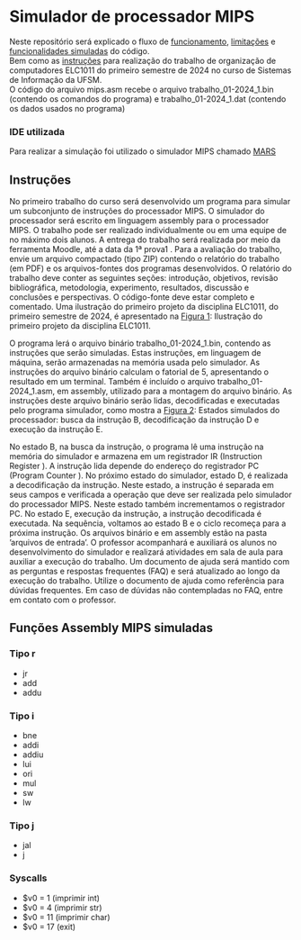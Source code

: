 # Simulador de processador MIPS
Neste repositório será explicado o fluxo de [funcionamento](), [limitações]() e [funcionalidades simuladas](#funções-assembly-mips-simuladas) do código. <br>
Bem como as [instruções](#instruções) para realização do trabalho de organização de computadores ELC1011 do primeiro semestre de 2024 no curso de Sistemas de Informação da UFSM. <br>
O código do arquivo mips.asm recebe o arquivo trabalho_01-2024_1.bin (contendo os comandos do programa) e trabalho_01-2024_1.dat (contendo os dados usados no programa)
### IDE utilizada
Para realizar a simulação foi utilizado o simulador MIPS chamado [MARS](http://courses.missouristate.edu/KenVollmar/MARS/)

## Instruções
No primeiro trabalho do curso será desenvolvido um programa para simular um subconjunto de instruções do
processador MIPS. O simulador do processador será escrito em linguagem assembly para o processador MIPS.
O trabalho pode ser realizado individualmente ou em uma equipe de no máximo dois alunos.
A entrega do trabalho será realizada por meio da ferramenta Moodle, até a data da 1ª prova1 .
Para a avaliação do trabalho, envie um arquivo compactado (tipo ZIP) contendo o relatório do trabalho (em PDF)
e os arquivos-fontes dos programas desenvolvidos. O relatório do trabalho deve conter as seguintes seções:
introdução, objetivos, revisão bibliográfica, metodologia, experimento, resultados, discussão e conclusões e
perspectivas. O código-fonte deve estar completo e comentado.
Uma ilustração do primeiro projeto da disciplina ELC1011, do primeiro semestre de 2024, é apresentado na
[Figura 1](./Images/fig1.png): Ilustração do primeiro projeto da disciplina ELC1011.

O programa lerá o arquivo binário trabalho_01-2024_1.bin, contendo as instruções que serão simuladas.
Estas instruções, em linguagem de máquina, serão armazenadas na memória usada pelo simulador. As
instruções do arquivo binário calculam o fatorial de 5, apresentando o resultado em um terminal. Também é
incluído o arquivo trabalho_01-2024_1.asm, em assembly, utilizado para a montagem do arquivo binário.
As instruções deste arquivo binário serão lidas, decodificadas e executadas pelo programa simulador, como
mostra a [Figura 2](./Images/fig2.png): Estados simulados do processador: busca da instrução B, decodificação da instrução D e execução da instrução E.

No estado B, na busca da instrução, o programa lê uma instrução na memória do simulador e armazena em
um registrador IR (Instruction Register ). A instrução lida depende do endereço do registrador PC (Program
Counter ). No próximo estado do simulador, estado D, é realizada a decodificação da instrução. Neste estado,
a instrução é separada em seus campos e verificada a operação que deve ser realizada pelo simulador do
processador MIPS. Neste estado também incrementamos o registrador PC. No estado E, execução da instrução,
a instrução decodificada é executada. Na sequência, voltamos ao estado B e o ciclo recomeça para a próxima
instrução.
Os arquivos binário e em assembly estão na pasta ’arquivos de entrada’. O professor acompanhará e auxiliará
os alunos no desenvolvimento do simulador e realizará atividades em sala de aula para auxiliar a execução
do trabalho. Um documento de ajuda será mantido com as perguntas e respostas frequentes (FAQ) e será
atualizado ao longo da execução do trabalho. Utilize o documento de ajuda como referência para dúvidas
frequentes. Em caso de dúvidas não contempladas no FAQ, entre em contato com o professor.
## Funções Assembly MIPS simuladas
### Tipo r
* jr
* add
* addu
### Tipo i
* bne
* addi
* addiu
* lui
* ori
* mul
* sw
* lw
### Tipo j
* jal
* j
### Syscalls
* $v0 = 1 (imprimir int)
* $v0 = 4 (imprimir str)
* $v0 = 11 (imprimir char)
* $v0 = 17 (exit)
